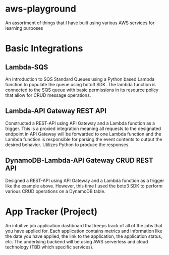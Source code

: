 # aws-playground
An assortment of things that I have built using various AWS services for learning purposes

# Basic Integrations
## Lambda-SQS

An introduction to SQS Standard Queues using a Python based Lambda function to populate the queue using boto3 SDK. The lambda function is connected to the SQS queue with basic permissions in its resource policy that allow for CRUD message operations.

## Lambda-API Gateway REST API

Constructed a REST-API using API Gateway and a Lambda function as a trigger. This is a proxied integration meaning all requests to the designated endpoint in API Gateway will be forwarded to one Lambda function and the Lambda function is responsible for parsing the event contents to output the desired behavior. Utilizes Python to produce the responses.

## DynamoDB-Lambda-API Gateway CRUD REST API

Designed a REST-API using API Gateway and a Lambda function as a trigger like the example above. However, this time I used the boto3 SDK to perform various CRUD operations on a DynamoDB table. 

# App Tracker (Project)

An intuitive job application dashboard that keeps track of all of the jobs that you have applied for. Each application contains metrics and information like the date you have applied, the link to the application, the application status, etc. The underlying backend will be using AWS serverless and cloud technology (TBD which specific services).
